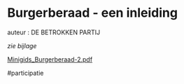 # Burgerberaad - een inleiding

auteur : DE BETROKKEN PARTIJ  

*zie bijlage*

[Minigids_Burgerberaad-2.pdf](best/Minigids_Burgerberaad-2.pdf)

#participatie
